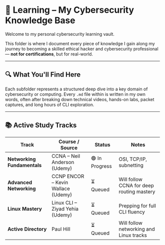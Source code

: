 # 🧠 Learning – My Cybersecurity Knowledge Base

Welcome to my personal cybersecurity learning vault.

This folder is where I document every piece of knowledge I gain along my journey to becoming a skilled ethical hacker and cybersecurity professional — **not for certifications**, but for real-world.

---

## 🔍 What You'll Find Here

Each subfolder represents a structured deep dive into a key domain of cybersecurity or computing. Every `.md` file within is written in my own words, often after breaking down technical videos, hands-on labs, packet captures, and long hours of CLI exploration.

---

## 📚 Active Study Tracks

| Track        | Course / Source                          | Status     | Notes |
|--------------|-------------------------------------------|------------|-------|
| **Networking Fundamentals** | CCNA – Neil Anderson (Udemy)             | 🟢 In Progress  | OSI, TCP/IP, subnetting |
| **Advanced Networking**     | CCNP ENCOR – Kevin Wallace (Udemy)       | ⏳ Queued       | Will follow CCNA for deep routing mastery |
| **Linux Mastery**           | Linux CLI – Ziyad Yehia (Udemy)          | ⏳ Queued       | Prepping for full CLI fluency |
| **Active Directory**        | Paul Hill                                | ⏳ Queued       | Will follow networking and Linux tracks |
